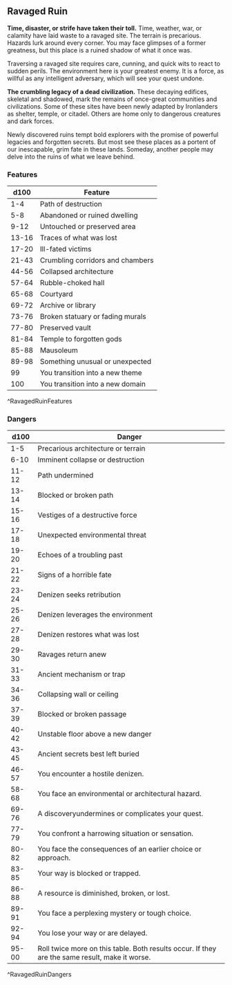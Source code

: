 ## Ravaged Ruin
**Time, disaster, or strife have taken their toll.** Time, weather, war, or calamity have laid waste to a ravaged site. The terrain is precarious. Hazards lurk around every corner. You may face glimpses of a former greatness, but this place is a ruined shadow of what it once was.

Traversing a ravaged site requires care, cunning, and quick wits to react to sudden perils. The environment here is your greatest enemy. It is a force, as willful as any intelligent adversary, which will see your quest undone.

**The crumbling legacy of a dead civilization.** These decaying edifices, skeletal and shadowed, mark the remains of once-great communities and civilizations. Some of these sites have been newly adapted by Ironlanders as shelter, temple, or citadel. Others are home only to dangerous creatures and dark forces.

Newly discovered ruins tempt bold explorers with the promise of powerful legacies and forgotten secrets. But most see these places as a portent of our inescapable, grim fate in these lands. Someday, another people may delve into the ruins of what we leave behind.

### Features
| d100  | Feature  |
|-------|----------|
| 1-4 | Path of destruction  |
| 5-8 | Abandoned or ruined dwelling  |
| 9-12 | Untouched or preserved area  |
| 13-16 | Traces of what was lost  |
| 17-20 | Ill-fated victims  |
| 21-43 | Crumbling corridors and chambers  |
| 44-56 | Collapsed architecture  |
| 57-64 | Rubble-choked hall  |
| 65-68 | Courtyard  |
| 69-72 | Archive or library  |
| 73-76 | Broken statuary or fading murals  |
| 77-80 | Preserved vault  |
| 81-84 | Temple to forgotten gods  |
| 85-88 | Mausoleum  |
| 89-98 | Something unusual or unexpected  |
| 99 | You transition into a new theme  |
| 100 | You transition into a new domain  |
^RavagedRuinFeatures

### Dangers
| d100  | Danger  |
|-------|----------|
| 1-5 | Precarious architecture or terrain  |
| 6-10 | Imminent collapse or destruction  |
| 11-12 | Path undermined  |
| 13-14 | Blocked or broken path  |
| 15-16 | Vestiges of a destructive force  |
| 17-18 | Unexpected environmental threat  |
| 19-20 | Echoes of a troubling past  |
| 21-22 | Signs of a horrible fate  |
| 23-24 | Denizen seeks retribution  |
| 25-26 | Denizen leverages the environment  |
| 27-28 | Denizen restores what was lost  |
| 29-30 | Ravages return anew  |
| 31-33 | Ancient mechanism or trap  |
| 34-36 | Collapsing wall or ceiling  |
| 37-39 | Blocked or broken passage  |
| 40-42 | Unstable floor above a new danger  |
| 43-45 | Ancient secrets best left buried  |
| 46-57 | You encounter a hostile denizen.
| 58-68 | You face an environmental or architectural hazard.
| 69-76 | A discoveryundermines or complicates your quest.
| 77-79 | You confront a harrowing situation or sensation.
| 80-82 | You face the consequences of an earlier choice or approach.
| 83-85 | Your way is blocked or trapped.
| 86-88 | A resource is diminished, broken, or lost.
| 89-91 | You face a perplexing mystery or tough choice.
| 92-94 | You lose your way or are delayed.
| 95-00 | Roll twice more on this table. Both results occur. If they are the same result, make it worse.
^RavagedRuinDangers

